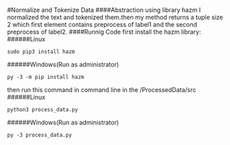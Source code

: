 #Normalize and Tokenize Data
####Abstraction
using library hazm I normalized the text and tokenized them.then my method returns a tuple size 2 which first element contains preprocess of label1 and the second preprocess of label2.
####Runnig Code
first install the hazm library:
######Linux
    
    sudo pip3 install hazm

######Windows(Run as administrator)

    py -3 -m pip install hazm
    

then run this command in command line in the /ProcessedData/src
######Linux
    
    python3 process_data.py

######Windows(Run as administrator)

    py -3 process_data.py
    
  